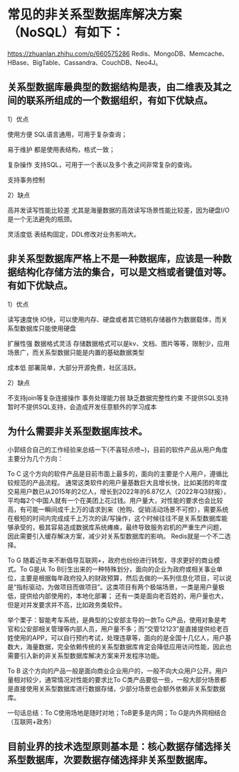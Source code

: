 # 常见的非关系型数据库解决方案（NoSQL）有如下：
https://zhuanlan.zhihu.com/p/660575286 
Redis、MongoDB、Memcache、HBase、BigTable、Cassandra、CouchDB、Neo4J。

## 关系型数据库最典型的数据结构是表，由二维表及其之间的联系所组成的一个数据组织，有如下优缺点。

1）优点

使用方便
SQL语言通用，可用于复杂查询；

易于维护
都是使用表结构，格式一致；

复杂操作
支持SQL，可用于一个表以及多个表之间非常复杂的查询。

支持事务控制

2）缺点

高并发读写性能比较差
尤其是海量数据的高效读写场景性能比较差，因为硬盘I/O是一个无法避免的瓶颈。

灵活度低
表结构固定，DDL修改对业务影响大。

## 非关系型数据库严格上不是一种数据库，应该是一种数据结构化存储方法的集合，可以是文档或者键值对等。有如下优缺点。

1）优点

读写速度快
IO快，可以使用内存、硬盘或者其它随机存储器作为数据载体，而关系型数据库只能使用硬盘

扩展性强
数据格式灵活
存储数据格式可以是kv、文档、图片等等，限制少，应用场景广，而关系型数据只能是内置的基础数据类型

成本低
部署简单，大部分开源免费，社区活跃。

2）缺点

不支持join等复杂连接操作
事务处理能力弱
缺乏数据完整性约束
不提供SQL支持
暂时不提供SQL支持，会造成开发任意额外的学习成本

## 为什么需要非关系型数据库技术。

小郭结合自己的工作经验来总结一下(不喜轻点喷~)，目前的软件产品从用户角度主要分为几个方向：

To C
这个方向的软件产品是目前市面上最多的，面向的主要是个人用户，遵循比较规范的产品流程。 通常这类软件的用户量基数巨大且增长快，比如美团的年度交易用户数已从2015年的2亿人，增长到2022年的6.87亿人（2022年Q3财报），平均每2个中国人就有一个在美团上花过钱。用户量大，对性能的要求也会比较高，有可能一瞬间成千上万的请求到来（抢购、促销活动场景不可控），需要系统在极短的时间内完成成千上万次的读/写操作，这个时候往往不是关系型数据库能够承受的，极其容易造成数据库系统瘫痪，最终导致服务宕机的严重生产问题， 因此需要引入缓存解决方案，减少对关系型数据库的影响。 Redis就是一个不二选择。

To G
随着近年来不断倡导互联网+，政府也纷纷进行转型，寻求更好的商业模式。To G是从 To B衍生出来的一种特殊划分，面向的企业为政府或相关事业单位，主要是根据每年政府投入的财政预算，然后去做的一系列信息化项目，可以说是“指标驱动，为做项目而做项目”。这类项目有两个极端场景，一类是用户量极低，提供给内部使用的，本地化部署； 还有一类是面向老百姓的，用户量也大，但是对并发要求并不高，比如政务类软件。

举个栗子：智能考车系统，是典型的公安部主导的一款To G产品，使用对象是考官和公安部相关管理等内部人员，用户量不多；而“交管12123”是直接提供给老百姓使用的APP，可以自行预约考试，处理违章等，面向的是全国十几亿人，用户基数大，海量数据，完全依赖传统的关系型数据库肯定会降低应用访问性能，因此也需要引入新的非关系型数据库解决方案来开发程序功能。

To B
这个方向的产品一般是面向商业企业用户的，一般不向大众用户公开。用户量相对较少，通常情况对性能的要求比To C类产品要低一些，一般大部分场景都是直接使用关系型数据库进行数据存储，少部分场景也会额外依赖非关系型数据库。

一句话总结：To C使用场地是随时对地；ToB更多是内网；To G是内外网相结合（互联网+政务）

## 目前业界的技术选型原则基本是：核心数据存储选择关系型数据库，次要数据存储选择非关系型数据库。

